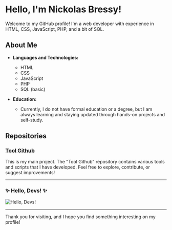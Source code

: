 # Hello, I'm Nickolas Bressy!

Welcome to my GitHub profile! I'm a web developer with experience in HTML, CSS, JavaScript, PHP, and a bit of SQL.

## About Me

- **Languages and Technologies:**
  - HTML
  - CSS
  - JavaScript
  - PHP
  - SQL (basic)

- **Education:** 
  - Currently, I do not have formal education or a degree, but I am always learning and staying updated through hands-on projects and self-study.

## Repositories

### [Tool Github](https://github.com/NickolasBressy/Tool-Github)
This is my main project. The "Tool Github" repository contains various tools and scripts that I have developed. Feel free to explore, contribute, or suggest improvements!

---

### ✨ Hello, Devs! ✨

![Hello, Devs!](https://c.tenor.com/kxZgL7zPf0EAAAAC/tenor.gif)

---

Thank you for visiting, and I hope you find something interesting on my profile!
